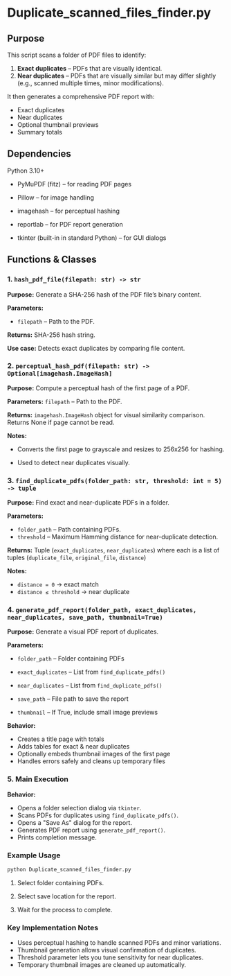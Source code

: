 # Duplicate_scanned_files_finder.py

## Purpose
This script scans a folder of PDF files to identify:

1. **Exact duplicates** – PDFs that are visually identical.
2. **Near duplicates** – PDFs that are visually similar but may differ slightly (e.g., scanned multiple times, minor modifications).

It then generates a comprehensive PDF report with:

- Exact duplicates
- Near duplicates
- Optional thumbnail previews
- Summary totals

## Dependencies

Python 3.10+

- PyMuPDF (fitz)
 – for reading PDF pages

- Pillow
 – for image handling

- imagehash
 – for perceptual hashing

- reportlab
 – for PDF report generation

- tkinter (built-in in standard Python) – for GUI dialogs

## Functions & Classes

### 1. ``hash_pdf_file(filepath: str) -> str``

**Purpose:** Generate a SHA-256 hash of the PDF file’s binary content.

**Parameters:**
- ``filepath`` – Path to the PDF.

**Returns:** SHA-256 hash string.

**Use case:** Detects exact duplicates by comparing file content.

### 2. ``perceptual_hash_pdf(filepath: str) -> Optional[imagehash.ImageHash]``

**Purpose:** Compute a perceptual hash of the first page of a PDF.

**Parameters:**
``filepath`` – Path to the PDF.

**Returns:** ``imagehash.ImageHash`` object for visual similarity comparison. Returns None if page cannot be read.

**Notes:**
- Converts the first page to grayscale and resizes to 256x256 for hashing.

- Used to detect near duplicates visually.

### 3. ``find_duplicate_pdfs(folder_path: str, threshold: int = 5) -> tuple``

**Purpose:** Find exact and near-duplicate PDFs in a folder.

**Parameters:**
- ``folder_path`` – Path containing PDFs.
- ``threshold`` – Maximum Hamming distance for near-duplicate detection.

**Returns:** Tuple (``exact_duplicates``, ``near_duplicates``) where each is a list of tuples (``duplicate_file``, ``original_file``, ``distance``)

**Notes:**
- ``distance = 0`` → exact match
- ``distance ≤ threshold`` → near duplicate

### 4. ``generate_pdf_report(folder_path, exact_duplicates, near_duplicates, save_path, thumbnail=True)``

**Purpose:** Generate a visual PDF report of duplicates.

**Parameters:**
- ``folder_path`` – Folder containing PDFs

- ``exact_duplicates`` – List from ``find_duplicate_pdfs()``
- ``near_duplicates`` – List from ``find_duplicate_pdfs()``
- ``save_path`` – File path to save the report
- ``thumbnail`` – If True, include small image previews

**Behavior:**
- Creates a title page with totals
- Adds tables for exact & near duplicates
- Optionally embeds thumbnail images of the first page
- Handles errors safely and cleans up temporary files

### 5. Main Execution

**Behavior:**
- Opens a folder selection dialog via ``tkinter``.
- Scans PDFs for duplicates using ``find_duplicate_pdfs()``.
- Opens a "Save As" dialog for the report.
- Generates PDF report using ``generate_pdf_report()``.
- Prints completion message.

### Example Usage
```bash
python Duplicate_scanned_files_finder.py
```

1. Select folder containing PDFs.

2. Select save location for the report.

3. Wait for the process to complete.

### Key Implementation Notes
- Uses perceptual hashing to handle scanned PDFs and minor variations.
- Thumbnail generation allows visual confirmation of duplicates.
- Threshold parameter lets you tune sensitivity for near duplicates.
- Temporary thumbnail images are cleaned up automatically.
